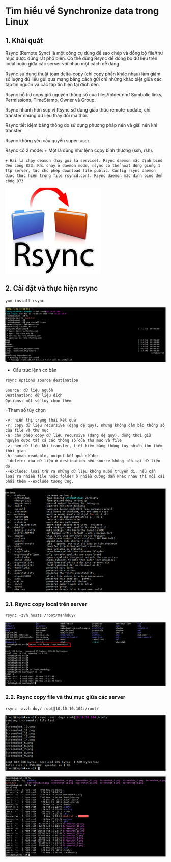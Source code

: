 # Tìm hiểu về Synchronize data trong Linux

## 1. Khái quát

Rsync (Remote Sync) là một công cụ dùng để sao chép và đồng bộ file/thư mục được dùng rất phổ biến. Có thể dùng Rsync để đồng bộ dữ liệu trên local hoặc giữa các server với nhau một cách dễ dàng.

Rsync sử dụng thuật toán delta-copy (chỉ copy phần khác nhau) làm giảm số lượng dữ liệu gửi qua mạng bằng cách gửi chỉ những khác biệt giữa các tập tin nguồn và các tập tin hiện tại đích đến.

Rsync hỗ trợ copy giữ nguyên thông số của files/folder như Symbolic links, Permissions, TimeStamp, Owner và Group.

Rsync nhanh hơn scp vì Rsync sử dụng giao thức remote-update, chỉ transfer những dữ liệu thay đổi mà thôi.

Rsync tiết kiệm băng thông do sử dụng phương pháp nén và giải nén khi transfer.

Rsync không yêu cầu quyền super-user.

Rsync có 2 mode:
	+ Một là dùng như lệnh copy bình thường (ssh, rsh). 
	
	+ Hai là chạy deamon (hay gọi là service). Rsync daemon mặc định bind đến cổng 873. Khi chạy ở daemon mode, rsync có thể hoạt động giống 1 ftp server, tức cho phép download file public. Config rsync daemon được thực hiện trong file rsyncd.conf. Rsync daemon mặc định bind đến cổng 873
	
![](../images/Synchronize-data/rsync.jpg)

## 2. Cài đặt và thực hiện rsync

```
yum install rsync
```

![](../images/Synchronize-data/Screenshot_261.png)

- Cấu trúc lệnh cơ bản

```
rsync options source destination

Source: dữ liệu nguồn
Destination: dữ liệu đích
Options: một số tùy chọn thêm

```

+Tham số tùy chọn

```
-v: hiển thị trạng thái kết quả
-r: copy dữ liệu recursive (dạng đệ quy), nhưng không đảm bảo thông số của file và thư mục
-a: cho phép copy dữ liệu recursive (dạng đệ quy), đồng thời giữ nguyên được tất cả các thông số của thư mục và file
-z: nén dữ liệu khi transfer, tiết kiệm băng thông tuy nhiên tốn thêm thời gian
-h: human-readable, output kết quả dễ đọc
--delete: xóa dữ liệu ở destination nếu source không tồn tại dữ liệu đó.
--exclude: loại trừ ra những dữ liệu không muốn truyền đi, nếu cần loại ra nhiều file hoặc folder ở nhiều đường dẫn khác nhau thì mỗi cái phải thêm --exclude tương ứng.
```
![](../images/Synchronize-data/Screenshot_262.png)

### 2.1. Rsync copy local trên server

```
rsync -zvh hosts /root/manhduy/
```

![](../images/Synchronize-data/Screenshot_263.png)

### 2.2. Rsync copy file và thư mục giữa các server

```
rsync -avzh duy/ root@10.10.10.104:/root/
```

![](../images/Synchronize-data/Screenshot_264.png)

![](../images/Synchronize-data/Screenshot_265.png)







